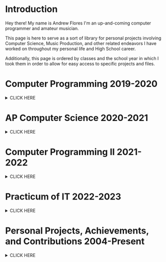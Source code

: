 # **Introduction**
Hey there! My name is Andrew Flores I'm an up-and-coming computer programmer and amateur musician. 

This page is here to serve as a sort of library for personal projects involving Computer Science, Music Production, and other related endeavors I have worked on throughout my personal life and High School career.

Additionally, this page is ordered by classes and the school year in which I took them in order to allow for easy access to specific projects and files.

# **Computer Programming 2019-2020**
<details><summary>CLICK HERE</summary>
<p>
  
- Learned basic Java programming, with a focus on variable types, loops, and lists.
  
</p>
</details>

# **AP Computer Science 2020-2021** 
<details><summary>CLICK HERE</summary>
<p>
  
- Deepened my understanding of Java Programming, focusing on Arrays, ArrayLists, and Recursion. 

</p>
</details>

# **Computer Programming II 2021-2022** 
<details><summary>CLICK HERE</summary>
<p>
  
Throughout Computer Programming II, I contributed to or participated in the following:
- Raspberry PI desktop  and workstation setup.
- Learned how to properly utilize Linux interfaces and command prompt interfaces.
- Achieving a Java Certification.
- Learning the basics of github page creation.
  
</p>
</details>

# **Practicum of IT 2022-2023** 
<details><summary>CLICK HERE</summary>
<p>
  
Throughout Practicum of IT, I contributed to or participated in the following:
- Creation of a Discord bot capable of returning a user's join date, uploading images, providing comedic commentary, and other useful functions.
- Learned basic Python programming
- Achieving a Python Certification (In Progress)
- 
  
</p>
</details>

# **Personal Projects, Achievements, and Contributions 2004-Present**
<details><summary>CLICK HERE</summary>
<p>
  
Be it through my personal hobbies, friends, or other opportunities given to me, throughout my life I have contributed to or participated in the following:
- Beta tester & Play tester for the Undertale Fangame "TeamSwitched!Underswap" (Credited as Dr. Magnum)
- Created a YouTube [channel](https://www.youtube.com/@Dr.Magnum) where I upload covers and original compositions.
- Regional Competitor for UIL Computer Science (2021-2022)
- State Competitor for BPA Java Programming (2021-2022)
- State Medalist for the UIL Latino History Essay Competition.
- 
  
#### **Examples of some of my music production:**
<details><summary>Click Here!</summary>
<p>


##### Chiptune Covers

##### Techno Covers

##### Piano Covers

##### Original Compositions

</p>
</details>
  
</p>
</details>


